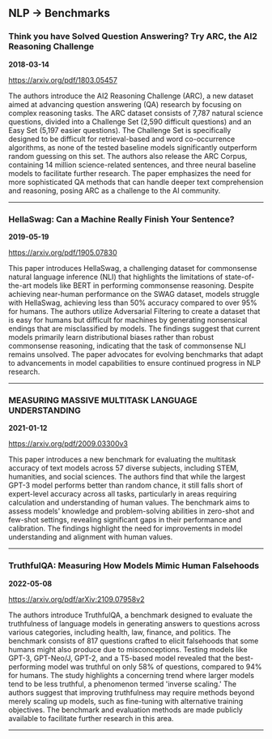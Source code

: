 ## NLP -> Benchmarks



### Think you have Solved Question Answering? Try ARC, the AI2 Reasoning Challenge

**2018-03-14**

https://arxiv.org/pdf/1803.05457

The authors introduce the AI2 Reasoning Challenge (ARC), a new dataset aimed at advancing question answering (QA) research by focusing on complex reasoning tasks. The ARC dataset consists of 7,787 natural science questions, divided into a Challenge Set (2,590 difficult questions) and an Easy Set (5,197 easier questions). The Challenge Set is specifically designed to be difficult for retrieval-based and word co-occurrence algorithms, as none of the tested baseline models significantly outperform random guessing on this set. The authors also release the ARC Corpus, containing 14 million science-related sentences, and three neural baseline models to facilitate further research. The paper emphasizes the need for more sophisticated QA methods that can handle deeper text comprehension and reasoning, posing ARC as a challenge to the AI community.

---

### HellaSwag: Can a Machine Really Finish Your Sentence?

**2019-05-19**

https://arxiv.org/pdf/1905.07830

This paper introduces HellaSwag, a challenging dataset for commonsense natural language inference (NLI) that highlights the limitations of state-of-the-art models like BERT in performing commonsense reasoning. Despite achieving near-human performance on the SWAG dataset, models struggle with HellaSwag, achieving less than 50% accuracy compared to over 95% for humans. The authors utilize Adversarial Filtering to create a dataset that is easy for humans but difficult for machines by generating nonsensical endings that are misclassified by models. The findings suggest that current models primarily learn distributional biases rather than robust commonsense reasoning, indicating that the task of commonsense NLI remains unsolved. The paper advocates for evolving benchmarks that adapt to advancements in model capabilities to ensure continued progress in NLP research.

---

### MEASURING MASSIVE MULTITASK LANGUAGE UNDERSTANDING

**2021-01-12**

https://arxiv.org/pdf/2009.03300v3

This paper introduces a new benchmark for evaluating the multitask accuracy of text models across 57 diverse subjects, including STEM, humanities, and social sciences. The authors find that while the largest GPT-3 model performs better than random chance, it still falls short of expert-level accuracy across all tasks, particularly in areas requiring calculation and understanding of human values. The benchmark aims to assess models' knowledge and problem-solving abilities in zero-shot and few-shot settings, revealing significant gaps in their performance and calibration. The findings highlight the need for improvements in model understanding and alignment with human values.

---

### TruthfulQA: Measuring How Models Mimic Human Falsehoods

**2022-05-08**

https://arxiv.org/pdf/arXiv:2109.07958v2

The authors introduce TruthfulQA, a benchmark designed to evaluate the truthfulness of language models in generating answers to questions across various categories, including health, law, finance, and politics. The benchmark consists of 817 questions crafted to elicit falsehoods that some humans might also produce due to misconceptions. Testing models like GPT-3, GPT-Neo/J, GPT-2, and a T5-based model revealed that the best-performing model was truthful on only 58% of questions, compared to 94% for humans. The study highlights a concerning trend where larger models tend to be less truthful, a phenomenon termed 'inverse scaling.' The authors suggest that improving truthfulness may require methods beyond merely scaling up models, such as fine-tuning with alternative training objectives. The benchmark and evaluation methods are made publicly available to facilitate further research in this area.

---